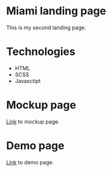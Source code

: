 # Miami landing page

This is my second landing page.

# Technologies

- HTML
- SCSS
- Javasctipt

# Mockup page

[Link](https://www.figma.com/file/7qwsWggv9BAxMi2VPhBuPr/Air-(formerly-Dia)?node-id=9138%3A35) to mockup page.

# Demo page

[Link](https://cyb1ove.github.io/layout_dia/) to demo page.
